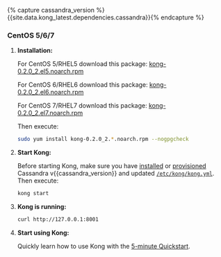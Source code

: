 {% capture cassandra_version %}{{site.data.kong_latest.dependencies.cassandra}}{% endcapture %}

### CentOS 5/6/7

1. **Installation:**

    For CentOS 5/RHEL5 download this package: [kong-0.2.0_2.el5.noarch.rpm](https://github.com/Mashape/kong/releases/download/0.2.0-2/kong-0.2.0_2.el5.noarch.rpm)

    For CentOS 6/RHEL6 download this package: [kong-0.2.0_2.el6.noarch.rpm](https://github.com/Mashape/kong/releases/download/0.2.0-2/kong-0.2.0_2.el6.noarch.rpm)

    For CentOS 7/RHEL7 download this package: [kong-0.2.0_2.el7.noarch.rpm](https://github.com/Mashape/kong/releases/download/0.2.0-2/kong-0.2.0_2.el7.noarch.rpm)

    Then execute:

    ```bash
    sudo yum install kong-0.2.0_2.*.noarch.rpm --nogpgcheck
    ```

2. **Start Kong:**

    Before starting Kong, make sure you have [installed](http://www.apache.org/dyn/closer.cgi?path=/cassandra/{{cassandra_version}}/apache-cassandra-{{cassandra_version}}-bin.tar.gz) or [provisioned](http://kongdb.org) Cassandra v{{cassandra_version}} and updated [`/etc/kong/kong.yml`](/docs/{{site.data.kong_latest.version}}/configuration). Then execute:


    ```bash
    kong start
    ```

3. **Kong is running:**

    ```bash
    curl http://127.0.0.1:8001
    ```

4. **Start using Kong:**

    Quickly learn how to use Kong with the [5-minute Quickstart](/docs/{{site.data.kong_latest.version}}/getting-started/quickstart).